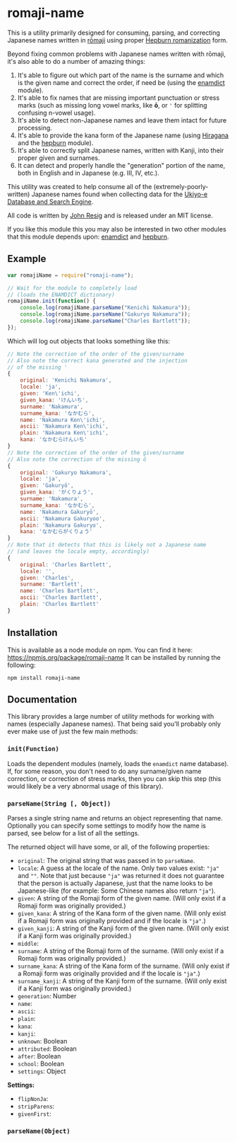 romaji-name
================

This is a utility primarily designed for consuming, parsing, and correcting Japanese names written in [rōmaji](https://en.wikipedia.org/wiki/Romanization_of_Japanese) using proper [Hepburn romanization](https://en.wikipedia.org/wiki/Hepburn_romanization) form.

Beyond fixing common problems with Japanese names written with rōmaji, it's also able to do a number of amazing things:

1. It's able to figure out which part of the name is the surname and which is the given name and correct the order, if need be (using the [enamdict](https://npmjs.org/package/enamdict) module).
2. It's able to fix names that are missing important punctuation or stress marks (such as missing long vowel marks, like **ō**, or `'` for splitting confusing n-vowel usage).
3. It's able to detect non-Japanese names and leave them intact for future processing.
4. It's able to provide the kana form of the Japanese name (using [Hiragana](https://en.wikipedia.org/wiki/Hiragana) and the [hepburn](https://npmjs.org/package/hepburn) module).
5. It's able to correctly split Japanese names, written with Kanji, into their proper given and surnames.
6. It can detect and properly handle the "generation" portion of the name, both in English and in Japanese (e.g. III, IV, etc.).

This utility was created to help consume all of the (extremely-poorly-written) Japanese names found when collecting data for the [Ukiyo-e Database and Search Engine](http://ukiyo-e.org/).

All code is written by [John Resig](http://ejohn.org/) and is released under an MIT license.

If you like this module this you may also be interested in two other modules that this module depends upon: [enamdict](https://npmjs.org/package/enamdict) and [hepburn](https://npmjs.org/package/hepburn).

Example
-------

```javascript
var romajiName = require("romaji-name");

// Wait for the module to completely load
// (loads the ENAMDICT dictionary)
romajiName.init(function() {
    console.log(romajiName.parseName("Kenichi Nakamura"));
    console.log(romajiName.parseName("Gakuryo Nakamura"));
    console.log(romajiName.parseName("Charles Bartlett"));
});
```

Which will log out objects that looks something like this:

```javascript
// Note the correction of the order of the given/surname
// Also note the correct kana generated and the injection
// of the missing '
{
    original: 'Kenichi Nakamura',
    locale: 'ja',
    given: 'Ken\'ichi',
    given_kana: 'けんいち',
    surname: 'Nakamura',
    surname_kana: 'なかむら',
    name: 'Nakamura Ken\'ichi',
    ascii: 'Nakamura Ken\'ichi',
    plain: 'Nakamura Ken\'ichi',
    kana: 'なかむらけんいち'
}
// Note the correction of the order of the given/surname
// Also note the correction of the missing ō
{
    original: 'Gakuryo Nakamura',
    locale: 'ja',
    given: 'Gakuryō',
    given_kana: 'がくりょう',
    surname: 'Nakamura',
    surname_kana: 'なかむら',
    name: 'Nakamura Gakuryō',
    ascii: 'Nakamura Gakuryoo',
    plain: 'Nakamura Gakuryo',
    kana: 'なかむらがくりょう'
}
// Note that it detects that this is likely not a Japanese name
// (and leaves the locale empty, accordingly)
{
    original: 'Charles Bartlett',
    locale: '',
    given: 'Charles',
    surname: 'Bartlett',
    name: 'Charles Bartlett',
    ascii: 'Charles Bartlett',
    plain: 'Charles Bartlett'
}
```

Installation
------------

This is available as a node module on npm. You can find it here: https://npmjs.org/package/romaji-name It can be installed by running the following:

    npm install romaji-name

Documentation
-------------

This library provides a large number of utility methods for working with names (especially Japanese names). That being said you'll probably only ever make use of just the few main methods:

### `init(Function)`

Loads the dependent modules (namely, loads the `enamdict` name database). If, for some reason, you don't need to do any surname/given name correction, or correction of stress marks, then you can skip this step (this would likely be a very abnormal usage of this library).

### `parseName(String [, Object])`

Parses a single string name and returns an object representing that name. Optionally you can specify some settings to modify how the name is parsed, see below for a list of all the settings.

The returned object will have some, or all, of the following properties:

* `original`: The original string that was passed in to `parseName`.
* `locale`: A guess at the locale of the name. Only two values exist: `"ja"` and `""`. Note that just because `"ja"` was returned it does not guarantee that the person is actually Japanese, just that the name looks to be Japanese-like (for example: Some Chinese names also return `"ja"`).
* `given`: A string of the Romaji form of the given name. (Will only exist if a Romaji form was originally provided.)
* `given_kana`: A string of the Kana form of the given name. (Will only exist if a Romaji form was originally provided and if the locale is `"ja"`.)
* `given_kanji`: A string of the Kanji form of the given name. (Will only exist if a Kanji form was originally provided.)
* `middle`:
* `surname`: A string of the Romaji form of the surname. (Will only exist if a Romaji form was originally provided.)
* `surname_kana`: A string of the Kana form of the surname. (Will only exist if a Romaji form was originally provided and if the locale is `"ja"`.)
* `surname_kanji`: A string of the Kanji form of the surname. (Will only exist if a Kanji form was originally provided.)
* `generation`: Number
* `name`:
* `ascii`:
* `plain`:
* `kana`:
* `kanji`:
* `unknown`: Boolean
* `attributed`: Boolean
* `after`: Boolean
* `school`: Boolean
* `settings`: Object

**Settings:**

* `flipNonJa`:
* `stripParens`:
* `givenFirst`:

### `parseName(Object)`
